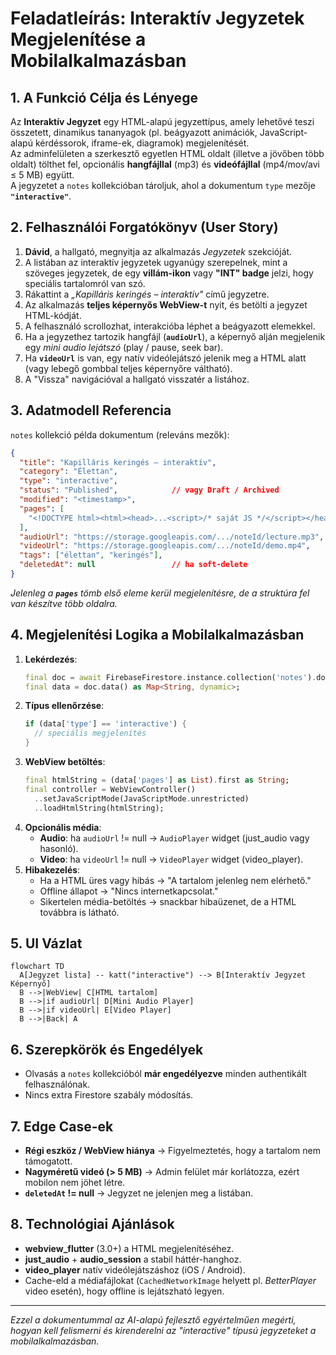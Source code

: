 # Feladatleírás: Interaktív Jegyzetek Megjelenítése a Mobilalkalmazásban

## 1. A Funkció Célja és Lényege

Az **Interaktív Jegyzet** egy HTML-alapú jegyzettípus, amely lehetővé teszi összetett, dinamikus tananyagok (pl. beágyazott animációk, JavaScript-alapú kérdéssorok, iframe-ek, diagramok) megjelenítését.  
Az adminfelületen a szerkesztő egyetlen HTML oldalt (illetve a jövőben több oldalt) tölthet fel, opcionális **hangfájllal** (mp3) és **videófájllal** (mp4/mov/avi ≤ 5 MB) együtt.  
A jegyzetet a `notes` kollekcióban tároljuk, ahol a dokumentum `type` mezője **`"interactive"`**.

## 2. Felhasználói Forgatókönyv (User Story)

1. **Dávid**, a hallgató, megnyitja az alkalmazás *Jegyzetek* szekcióját.  
2. A listában az interaktív jegyzetek ugyanúgy szerepelnek, mint a szöveges jegyzetek, de egy **villám-ikon** vagy **"INT" badge** jelzi, hogy speciális tartalomról van szó.  
3. Rákattint a *„Kapilláris keringés – interaktív"* című jegyzetre.  
4. Az alkalmazás **teljes képernyős WebView-t** nyit, és betölti a jegyzet HTML-kódját.  
5. A felhasználó scrollozhat, interakcióba léphet a beágyazott elemekkel.  
6. Ha a jegyzethez tartozik hangfájl (**`audioUrl`**), a képernyő alján megjelenik egy *mini audio lejátszó* (play / pause, seek bar).  
7. Ha **`videoUrl`** is van, egy natív videólejátszó jelenik meg a HTML alatt (vagy lebegő gombbal teljes képernyőre váltható).  
8. A "Vissza" navigációval a hallgató visszatér a listához.

## 3. Adatmodell Referencia

`notes` kollekció példa dokumentum (releváns mezők):
```json
{
  "title": "Kapilláris keringés – interaktív",
  "category": "Élettan",
  "type": "interactive",
  "status": "Published",            // vagy Draft / Archived
  "modified": "<timestamp>",
  "pages": [
    "<!DOCTYPE html><html><head>...<script>/* saját JS */</script></head><body>...</body></html>"
  ],
  "audioUrl": "https://storage.googleapis.com/.../noteId/lecture.mp3",  // opcionális
  "videoUrl": "https://storage.googleapis.com/.../noteId/demo.mp4",    // opcionális
  "tags": ["élettan", "keringés"],
  "deletedAt": null                 // ha soft-delete
}
```
*Jelenleg a **`pages`** tömb első eleme kerül megjelenítésre, de a struktúra fel van készítve több oldalra.*

## 4. Megjelenítési Logika a Mobilalkalmazásban

1. **Lekérdezés**:  
   ```dart
   final doc = await FirebaseFirestore.instance.collection('notes').doc(noteId).get();
   final data = doc.data() as Map<String, dynamic>;
   ```
2. **Típus ellenőrzése**:  
   ```dart
   if (data['type'] == 'interactive') {
     // speciális megjelenítés
   }
   ```
3. **WebView betöltés**:  
   ```dart
   final htmlString = (data['pages'] as List).first as String;
   final controller = WebViewController()
     ..setJavaScriptMode(JavaScriptMode.unrestricted)
     ..loadHtmlString(htmlString);
   ```
4. **Opcionális média**:
   * **Audio**: ha `audioUrl` != null → `AudioPlayer` widget (just_audio vagy hasonló).  
   * **Video**: ha `videoUrl` != null → `VideoPlayer` widget (video_player).
5. **Hibakezelés**:
   * Ha a HTML üres vagy hibás → "A tartalom jelenleg nem elérhető."   
   * Offline állapot → "Nincs internetkapcsolat."   
   * Sikertelen média-betöltés → snackbar hibaüzenet, de a HTML továbbra is látható.

## 5. UI Vázlat

```mermaid
flowchart TD
  A[Jegyzet lista] -- katt("interactive") --> B[Interaktív Jegyzet Képernyő]
  B -->|WebView| C[HTML tartalom]
  B -->|if audioUrl| D[Mini Audio Player]
  B -->|if videoUrl| E[Video Player]
  B -->|Back| A
```

## 6. Szerepkörök és Engedélyek

* Olvasás a `notes` kollekcióból **már engedélyezve** minden authentikált felhasználónak.  
* Nincs extra Firestore szabály módosítás.

## 7. Edge Case-ek

* **Régi eszköz / WebView hiánya** → Figyelmeztetés, hogy a tartalom nem támogatott.  
* **Nagyméretű videó (> 5 MB)** → Admin felület már korlátozza, ezért mobilon nem jöhet létre.
* **`deletedAt` != null** → Jegyzet ne jelenjen meg a listában.

## 8. Technológiai Ajánlások

* **webview_flutter** (3.0+) a HTML megjelenítéséhez.  
* **just_audio** + **audio_session** a stabil háttér-hanghoz.  
* **video_player** natív videólejátszáshoz (iOS / Android).  
* Cache-eld a médiafájlokat (`CachedNetworkImage` helyett pl. *BetterPlayer* video esetén), hogy offline is lejátszható legyen.

---
*Ezzel a dokumentummal az AI-alapú fejlesztő egyértelműen megérti, hogyan kell felismerni és kirenderelni az "interactive" típusú jegyzeteket a mobilalkalmazásban.* 
